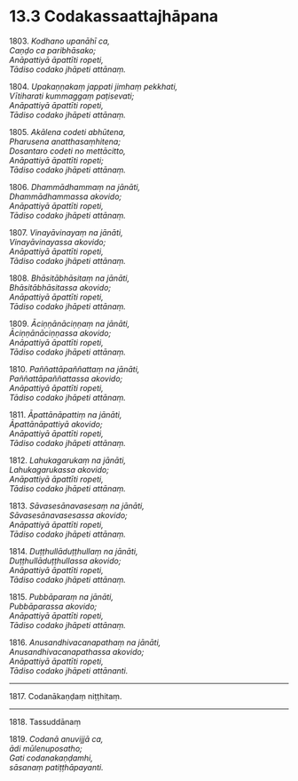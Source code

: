# 13.3 Codakassaattajhāpana

1803\. _Kodhano upanāhī ca,_  
_Caṇḍo ca paribhāsako;_  
_Anāpattiyā āpattīti ropeti,_  
_Tādiso codako jhāpeti attānaṃ._  

1804\. _Upakaṇṇakaṃ jappati jimhaṃ pekkhati,_  
_Vītiharati kummaggaṃ paṭisevati;_  
_Anāpattiyā āpattīti ropeti,_  
_Tādiso codako jhāpeti attānaṃ._  

1805\. _Akālena codeti abhūtena,_  
_Pharusena anatthasaṃhitena;_  
_Dosantaro codeti no mettācitto,_  
_Anāpattiyā āpattīti ropeti;_  
_Tādiso codako jhāpeti attānaṃ._  

1806\. _Dhammādhammaṃ na jānāti,_  
_Dhammādhammassa akovido;_  
_Anāpattiyā āpattīti ropeti,_  
_Tādiso codako jhāpeti attānaṃ._  

1807\. _Vinayāvinayaṃ na jānāti,_  
_Vinayāvinayassa akovido;_  
_Anāpattiyā āpattīti ropeti,_  
_Tādiso codako jhāpeti attānaṃ._  

1808\. _Bhāsitābhāsitaṃ na jānāti,_  
_Bhāsitābhāsitassa akovido;_  
_Anāpattiyā āpattīti ropeti,_  
_Tādiso codako jhāpeti attānaṃ._  

1809\. _Āciṇṇānāciṇṇaṃ na jānāti,_  
_Āciṇṇānāciṇṇassa akovido;_  
_Anāpattiyā āpattīti ropeti,_  
_Tādiso codako jhāpeti attānaṃ._  

1810\. _Paññattāpaññattaṃ na jānāti,_  
_Paññattāpaññattassa akovido;_  
_Anāpattiyā āpattīti ropeti,_  
_Tādiso codako jhāpeti attānaṃ._  

1811\. _Āpattānāpattiṃ na jānāti,_  
_Āpattānāpattiyā akovido;_  
_Anāpattiyā āpattīti ropeti,_  
_Tādiso codako jhāpeti attānaṃ._  

1812\. _Lahukagarukaṃ na jānāti,_  
_Lahukagarukassa akovido;_  
_Anāpattiyā āpattīti ropeti,_  
_Tādiso codako jhāpeti attānaṃ._  

1813\. _Sāvasesānavasesaṃ na jānāti,_  
_Sāvasesānavasesassa akovido;_  
_Anāpattiyā āpattīti ropeti,_  
_Tādiso codako jhāpeti attānaṃ._  

1814\. _Duṭṭhullāduṭṭhullaṃ na jānāti,_  
_Duṭṭhullāduṭṭhullassa akovido;_  
_Anāpattiyā āpattīti ropeti,_  
_Tādiso codako jhāpeti attānaṃ._  

1815\. _Pubbāparaṃ na jānāti,_  
_Pubbāparassa akovido;_  
_Anāpattiyā āpattīti ropeti,_  
_Tādiso codako jhāpeti attānaṃ._  

1816\. _Anusandhivacanapathaṃ na jānāti,_  
_Anusandhivacanapathassa akovido;_  
_Anāpattiyā āpattīti ropeti,_  
_Tādiso codako jhāpeti attānanti._  

---

1817\. Codanākaṇḍaṃ niṭṭhitaṃ.

---

1818\. Tassuddānaṃ

1819\. _Codanā anuvijjā ca,_  
_ādi mūlenuposatho;_  
_Gati codanakaṇḍamhi,_  
_sāsanaṃ patiṭṭhāpayanti._
